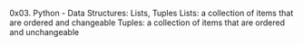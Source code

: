 0x03. Python - Data Structures: Lists, Tuples
Lists: a collection of items that are ordered and changeable
Tuples: a collection of items that are ordered and unchangeable
